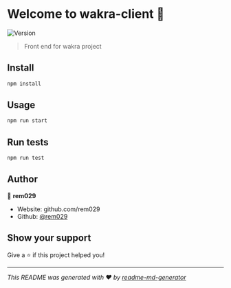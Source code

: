 # Welcome to wakra-client 👋
![Version](https://img.shields.io/badge/version-0.0.1-blue.svg?cacheSeconds=2592000)

> Front end for wakra project

## Install

```sh
npm install
```

## Usage

```sh
npm run start
```

## Run tests

```sh
npm run test
```

## Author

👤 **rem029**

* Website: github.com/rem029
* Github: [@rem029](https://github.com/rem029)

## Show your support

Give a ⭐️ if this project helped you!


***
_This README was generated with ❤️ by [readme-md-generator](https://github.com/kefranabg/readme-md-generator)_